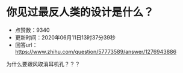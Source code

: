 # 你见过最反人类的设计是什么？
- 点赞数：9340
- 更新时间：2020年06月11日13时37分39秒
- 回答url：https://www.zhihu.com/question/57773589/answer/1276943886
<body>
 <p data-pid="7BGadZYH">为什么要跟风取消耳机孔？？？</p>
</body>